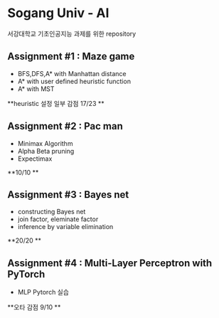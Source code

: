 # Sogang Univ - AI

서강대학교 기초인공지능 과제를 위한 repository

## Assignment #1 : Maze game
- BFS,DFS,A* with Manhattan distance
- A* with user defined heuristic function
- A* with MST

**heuristic 설정 일부 감점 17/23 **

## Assignment #2 : Pac man
- Minimax Algorithm
- Alpha Beta pruning
- Expectimax

**10/10 **

## Assignment #3 : Bayes net
- constructing Bayes net
- join factor, eleminate factor
- inference by variable elimination

**20/20 **

## Assignment #4 : Multi-Layer Perceptron with PyTorch
- MLP Pytorch 실습

**오타 감점 9/10 **
